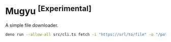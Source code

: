 # Mugyu <sup>[Experimental]</sup>

A simple file downloader.

```bash
deno run --allow-all src/cli.ts fetch -i "https://url/to/file" -o "/path/to/file"
```
